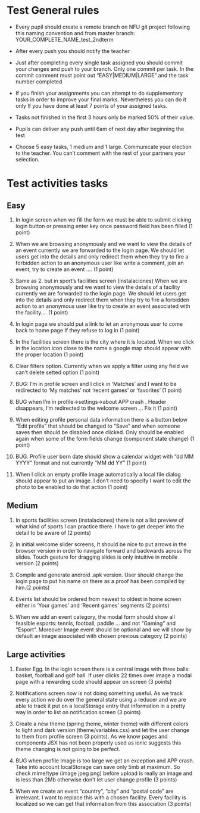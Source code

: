 # Test General rules

* Every pupil should create a remote branch on NFU git project following this naming convention and from master branch: YOUR_COMPLETE_NAME_test_2ndterm

* After every push you should notify the teacher

* Just after completing every single task assigned you should commit your changes and push to your branch. Only one commit per task. In the commit comment must point out “EASY|MEDIUM|LARGE” and the task number completed

* If you finish your assignments you can attempt to do supplementary tasks in order to improve your final marks. Nevertheless  you can do it only If you have done at least 7 points of your assigned tasks.

* Tasks not finished in the first 3 hours only be marked 50% of their value.

* Pupils can deliver any push until 6am of next day after beginning the test

* Choose 5 easy tasks, 1 medium and 1 large. Communicate your election to the teacher. You can’t comment with the rest of your partners your selection. 


# Test activities tasks


## Easy

1.  In login screen when we fill the form we must be able to submit clicking login button or pressing enter key once password field has been filled (1 point)

2. When we are browsing anonymously and we want to view the details of an event currently we are forwarded to the login page. We should let users get into the details and only redirect them when they try to fire a forbidden action to an anonymous user like write a comment, join an event, try to create an event …. (1 point)

3. Same as 2. but in sport’s facilities screen (instalaciones) When we are browsing anonymously and we want to view the details of a facility currently we are forwarded to the login page. We should let users get into the details and only redirect them when they try to fire a forbidden action to an anonymous user like try to create an event associated with the facility…. (1 point)

4. In login page we should put a link to let an anonymous user to come back to home page If they refuse to log in  (1 point)

5. In the facilities screen there is the city where it is located. When we click in the location icon close to the name a google map should appear with the proper location (1 point)

6. Clear filters option. Currently when we apply a filter using any field we can’t delete setted option (1 point) 

7. BUG: I’m in profile screen and I click in ‘Matches’ and I want to be redirected to ‘My matches’ not ‘recent games’ or ‘favorites’ (1 point)

8. BUG when I’m in profile->settings->about APP crash . Header disappears, I’m redirected to the welcome screen … Fix it  (1 point) 

9. When editing profile personal data information there is a button below “Edit profile” that should be changed to “Save” and when someone saves then should be disabled once clicked. Only should be enabled again when some of the form fields change (component state change) (1 point)

10. BUG. Profile user born  date should show a calendar widget with “dd MM YYYY” format and not currently “MM dd YY”  (1 point)   

11. When I click an empty profile image automatically a local file dialog should appear to put an image. I don’t need to specify I want to edit the photo to be enabled to do that action  (1 point)


## Medium

1. In sports facilities screen (instalaciones) there is not a list preview of what kind of sports I can practice there. I have to get deeper into the detail to be aware of (2 points) 

2. In initial welcome slider screens, It should be nice to put arrows in the browser version in order to navigate forward and backwards across the slides. Touch gesture for dragging slides is only intuitive in mobile version (2 points)

3. Compile and generate android .apk version.  User should change the login page to put his name on there as a proof has been compiled by him.(2 points)

4. Events list should be ordered from newest to oldest  in home screen either in ‘Your games’ and ‘Recent games’ segments  (2 points)

5. When we add an event category, the modal form should show all feasible esports: tennis, football, paddle … and not “Gaming” and “Esport”. Moreover Image event should be optional and we will show by default an image associated with chosen previous category (2 points)



## Large activities


1. Easter Egg.  In the login screen there is a central image with three balls: basket, football and golf ball. If user clicks 22 times over image a modal page with a rewarding code should appear on screen (3 points)

2. Notifications screen now is not doing something useful. As we track every action we do over the general state using a reducer and we are able to track it put on a localStorage entry that information in a pretty way in order to list on notification screen (3 points) 

3. Create a new theme (spring theme, winter theme) with different colors to light and dark version (theme/variables.css) and let the user change to them from profile screen (3 points). As we know pages and components JSX has not been properly used as ionic suggests this theme changing is not going to be perfect.  

4. BUG when profile Image is too large we get an exception and APP crash. Take into account localStorage can save only 5mb at maximum. So check mime/type (image jpeg png)  before upload is really an image and is less than 2Mb otherwise don’t let user change profile (3 points)

5. When we create an event “country”, “city” and “postal code” are irrelevant. I want to replace this with a chosen facility. Every facility is localized so we can get that information from this association (3 points) 
